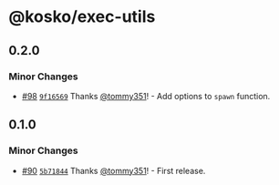 # @kosko/exec-utils

## 0.2.0

### Minor Changes

- [#98](https://github.com/tommy351/kosko/pull/98) [`9f16569`](https://github.com/tommy351/kosko/commit/9f165696ffc1274ee28386b5bac979373fbce68b) Thanks [@tommy351](https://github.com/tommy351)! - Add options to `spawn` function.

## 0.1.0

### Minor Changes

- [#90](https://github.com/tommy351/kosko/pull/90) [`5b71844`](https://github.com/tommy351/kosko/commit/5b71844e700fdec9225c6c1395004a12e0869254) Thanks [@tommy351](https://github.com/tommy351)! - First release.
